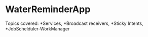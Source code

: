 # WaterReminderApp

Topics covered: *Services,
                *Broadcast receivers,
                *Sticky Intents,
                *JobSchelduler-WorkManager
